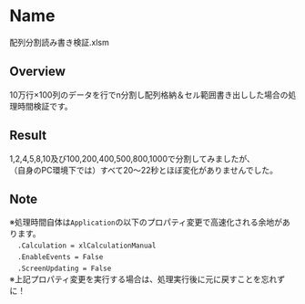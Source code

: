 # Name
配列分割読み書き検証.xlsm
## Overview
10万行×100列のデータを行でn分割し配列格納＆セル範囲書き出しした場合の処理時間検証です。  
## Result
1,2,4,5,8,10及び100,200,400,500,800,1000で分割してみましたが、  
（自身のPC環境下では）すべて20～22秒とほぼ変化がありませんでした。
## Note
※処理時間自体は`Application`の以下のプロパティ変更で高速化される余地があります。  
　`.Calculation = xlCalculationManual`  
　`.EnableEvents = False`  
　`.ScreenUpdating = False`  
 ※上記プロパティ変更を実行する場合は、処理実行後に元に戻すことを忘れずに！
